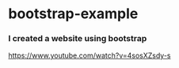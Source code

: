 # bootstrap-example
### I created a website using bootstrap
https://www.youtube.com/watch?v=4sosXZsdy-s
